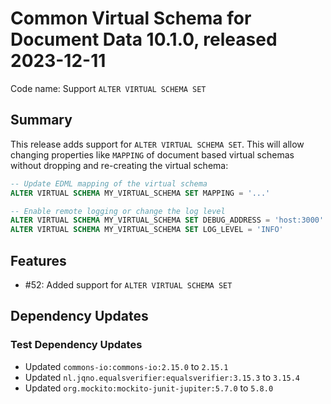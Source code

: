 # Common Virtual Schema for Document Data 10.1.0, released 2023-12-11

Code name: Support `ALTER VIRTUAL SCHEMA SET`

## Summary

This release adds support for `ALTER VIRTUAL SCHEMA SET`. This will allow changing properties like `MAPPING` of document based virtual schemas without dropping and re-creating the virtual schema:

```sql
-- Update EDML mapping of the virtual schema
ALTER VIRTUAL SCHEMA MY_VIRTUAL_SCHEMA SET MAPPING = '...'

-- Enable remote logging or change the log level
ALTER VIRTUAL SCHEMA MY_VIRTUAL_SCHEMA SET DEBUG_ADDRESS = 'host:3000' LOG_LEVEL = 'FINEST'
ALTER VIRTUAL SCHEMA MY_VIRTUAL_SCHEMA SET LOG_LEVEL = 'INFO'
```

## Features

* #52: Added support for `ALTER VIRTUAL SCHEMA SET`

## Dependency Updates

### Test Dependency Updates

* Updated `commons-io:commons-io:2.15.0` to `2.15.1`
* Updated `nl.jqno.equalsverifier:equalsverifier:3.15.3` to `3.15.4`
* Updated `org.mockito:mockito-junit-jupiter:5.7.0` to `5.8.0`
